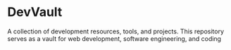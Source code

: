 # DevVault
A collection of development resources, tools, and projects.  This repository serves as a vault for web development, software engineering, and coding
